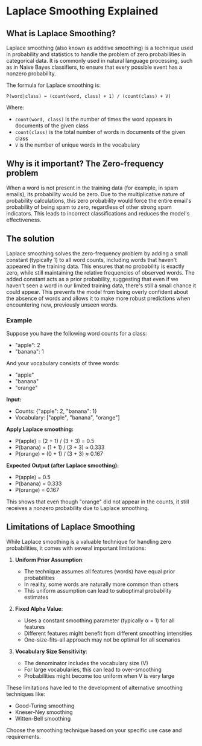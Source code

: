 # Laplace Smoothing Explained

## What is Laplace Smoothing?

Laplace smoothing (also known as additive smoothing) is a technique used in probability and statistics to handle the problem of zero probabilities in categorical data. It is commonly used in natural language processing, such as in Naive Bayes classifiers, to ensure that every possible event has a nonzero probability.

The formula for Laplace smoothing is:

    P(word|class) = (count(word, class) + 1) / (count(class) + V)

Where:
- `count(word, class)` is the number of times the word appears in documents of the given class
- `count(class)` is the total number of words in documents of the given class
- `V` is the number of unique words in the vocabulary

## Why is it important? The Zero-frequency problem
When a word is not present in the training data (for example, in spam emails), its probability would be zero. Due to the multiplicative nature of probability calculations, this zero probability would force the entire email's probability of being spam to zero, regardless of other strong spam indicators. This leads to incorrect classifications and reduces the model's effectiveness.

## The solution
Laplace smoothing solves the zero-frequency problem by adding a small constant (typically 1) to all word counts, including words that haven't appeared in the training data. This ensures that no probability is exactly zero, while still maintaining the relative frequencies of observed words. The added constant acts as a prior probability, suggesting that even if we haven't seen a word in our limited training data, there's still a small chance it could appear. This prevents the model from being overly confident about the absence of words and allows it to make more robust predictions when encountering new, previously unseen words.

### Example
Suppose you have the following word counts for a class:
- "apple": 2
- "banana": 1

And your vocabulary consists of three words:
- "apple"
- "banana"
- "orange"

**Input:**
- Counts: {"apple": 2, "banana": 1}
- Vocabulary: ["apple", "banana", "orange"]

**Apply Laplace smoothing:**
- P(apple) = (2 + 1) / (3 + 3) = 0.5
- P(banana) = (1 + 1) / (3 + 3) ≈ 0.333
- P(orange) = (0 + 1) / (3 + 3) ≈ 0.167

**Expected Output (after Laplace smoothing):**
- P(apple) = 0.5
- P(banana) = 0.333
- P(orange) = 0.167

This shows that even though "orange" did not appear in the counts, it still receives a nonzero probability due to Laplace smoothing.

## Limitations of Laplace Smoothing

While Laplace smoothing is a valuable technique for handling zero probabilities, it comes with several important limitations:

1. **Uniform Prior Assumption**:
   - The technique assumes all features (words) have equal prior probabilities
   - In reality, some words are naturally more common than others
   - This uniform assumption can lead to suboptimal probability estimates

2. **Fixed Alpha Value**:
   - Uses a constant smoothing parameter (typically α = 1) for all features
   - Different features might benefit from different smoothing intensities
   - One-size-fits-all approach may not be optimal for all scenarios

3. **Vocabulary Size Sensitivity**:
   - The denominator includes the vocabulary size (V)
   - For large vocabularies, this can lead to over-smoothing
   - Probabilities might become too uniform when V is very large

These limitations have led to the development of alternative smoothing techniques like:
- Good-Turing smoothing
- Kneser-Ney smoothing
- Witten-Bell smoothing

Choose the smoothing technique based on your specific use case and requirements.
